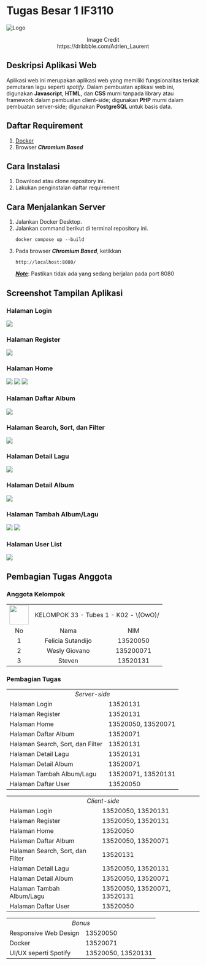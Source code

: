 # Tugas Besar 1 IF3110 
![Logo](./readme-related/main.jpg)

<div align="center">
Image Credit<br>
https://dribbble.com/Adrien_Laurent
</div>

## Deskripsi Aplikasi Web
Aplikasi web ini merupakan aplikasi web yang memiliki fungsionalitas terkait pemutaran lagu seperti <em>spotify</em>. Dalam pembuatan aplikasi web ini, digunakan <strong>Javascript</strong>, <strong>HTML</strong>, dan <strong>CSS</strong> murni tanpada library atau framework dalam pembuatan client-side; digunakan <strong>PHP</strong> murni dalam pembuatan server-side; digunakan <strong>PostgreSQL</strong> untuk basis data.

## Daftar Requirement
1. [Docker](https://www.docker.com/get-started)
2. Browser <em><strong>Chromium Based</strong></em>

## Cara Instalasi
1. Download atau clone repository ini.
2. Lakukan penginstalan daftar requirement

## Cara Menjalankan Server
1. Jalankan Docker Desktop.
2. Jalankan command berikut di terminal repository ini.
    ```
    docker compose up --build
    ```
3. Pada browser <strong><em>Chromium Based</em></strong>, ketikkan
    ```
    http://localhost:8080/
    ```
    <strong><ins><em>Note</em></ins></strong>: Pastikan tidak ada yang sedang berjalan pada port 8080

## Screenshot Tampilan Aplikasi

### Halaman Login
<img src="./readme-related/login-1.jpg">

### Halaman Register
<img src="./readme-related/register-1.jpg">

### Halaman Home
<img src="./readme-related/home-1.jpg">
<img src="./readme-related/home-2.jpg">
<img src="./readme-related/home-3.jpg">

### Halaman Daftar Album
<img src="./readme-related/daftar-album-1.jpg">

### Halaman Search, Sort, dan Filter
<img src="./readme-related/ssf-1.jpg">

### Halaman Detail Lagu
<img src="./readme-related/detail-lagu-1.jpg">

### Halaman Detail Album
<img src="./readme-related/detail-album-1.jpg">

### Halaman Tambah Album/Lagu
<img src="./readme-related/add-lagu-1.jpg">
<img src="./readme-related/add-album-1.jpg">

### Halaman User List
<img src="./readme-related/user-list-1.jpg">

## Pembagian Tugas Anggota

### Anggota Kelompok
<table>

<tr>
<td text-align="center"><img src="./readme-related/logo.png" width="50px" height="50px"></td>
<td colspan = 2 align = "center">KELOMPOK 33 - Tubes 1 - K02 - \(OwO)/</td>
</tr>
<tr><td align="center">No</td><td align="center">Nama</td><td align="center">NIM</td></tr>
<tr><td align="center">1</td><td align="center">Felicia Sutandijo</td><td align="center">13520050</td></tr>
<tr><td align="center">2</td><td align="center">Wesly Giovano</td><td align="center">135200071</td></tr>
<tr><td align="center">3</td><td align="center">Steven</td><td align="center">13520131</td></tr>

</table>

### Pembagian Tugas

<table>
<tr>
    <td colspan=2 align="center">
    <em>Server-side</em>
    </td>
</tr>
<tr>
    <td>Halaman Login</td>
    <td>13520131</td>
</tr>
<tr>
    <td>Halaman Register</td>
    <td>13520131</td>
</tr>
<tr>
    <td>Halaman Home</td>
    <td>13520050, 13520071</td>
</tr>
<tr>
    <td>Halaman Daftar Album</td>
    <td>13520071</td>
</tr>
<tr>
    <td>Halaman Search, Sort, dan Filter</td>
    <td>13520131</td>
</tr>
<tr>
    <td>Halaman Detail Lagu</td>
    <td>13520131</td>
</tr>
<tr>
    <td>Halaman Detail Album</td>
    <td>13520071</td>
</tr>
<tr>
    <td>Halaman Tambah Album/Lagu</td>
    <td>13520071, 13520131</td>
</tr>
<tr>
    <td>Halaman Daftar User</td>
    <td>13520050</td>
</tr>
</table>


<table>
<tr>
    <td colspan=2 align="center">
    <em>Client-side</em>
    </td>
</tr>
<tr>
    <td>Halaman Login</td>
    <td>13520050, 13520131</td>
</tr>
<tr>
    <td>Halaman Register</td>
    <td>13520050, 13520131</td>
</tr>
<tr>
    <td>Halaman Home</td>
    <td>13520050</td>
</tr>
<tr>
    <td>Halaman Daftar Album</td>
    <td>13520050, 13520071</td>
</tr>
<tr>
    <td>Halaman Search, Sort, dan Filter</td>
    <td>13520131</td>
</tr>
<tr>
    <td>Halaman Detail Lagu</td>
    <td>13520050, 13520131</td>
</tr>
<tr>
    <td>Halaman Detail Album</td>
    <td>13520050, 13520071</td>
</tr>
<tr>
    <td>Halaman Tambah Album/Lagu</td>
    <td>13520050, 13520071, 13520131</td>
</tr>
<tr>
    <td>Halaman Daftar User</td>
    <td>13520050</td>
</tr>
</table>

<table>
<tr>
    <td colspan=2 align="center">
    <em>Bonus</em>
    </td>
</tr>
<tr>
    <td>Responsive Web Design</td>
    <td>13520050</td>
</tr>
<tr>
    <td>Docker</td>
    <td>13520071</td>
</tr>
<tr>
    <td>UI/UX seperti Spotify</td>
    <td>13520050, 13520131</td>
</tr>
</table>